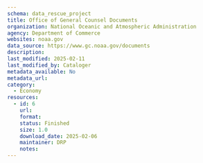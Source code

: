 ```yaml
---
schema: data_rescue_project 
title: Office of General Counsel Documents
organization: National Oceanic and Atmospheric Administration
agency: Department of Commerce
websites: noaa.gov
data_source: https://www.gc.noaa.gov/documents
description: 
last_modified: 2025-02-11
last_modified_by: Cataloger
metadata_available: No
metadata_url: 
category:
  - Economy
resources:
  - id: 6
    url: 
    format: 
    status: Finished
    size: 1.0
    download_date: 2025-02-06
    maintainer: DRP
    notes: 
---
```


